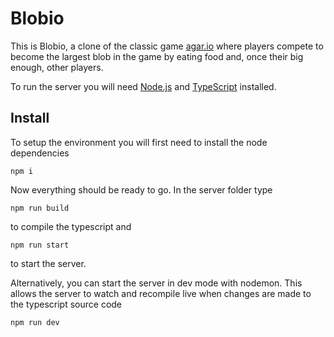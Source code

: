 # Blobio
This is Blobio, a clone of the classic game [agar.io](agar.io) where players compete to become the largest blob in the game by eating food and, once their big enough, other players.

To run the server you will need [Node.js](https://nodejs.org/en/) and [TypeScript](https://www.typescriptlang.org/) installed.

## Install
To setup the environment you will first need to install the node dependencies
```
npm i
```

Now everything should be ready to go. In the server folder type
```
npm run build
```
to compile the typescript and
```
npm run start
```
to start the server.


Alternatively, you can start the server in dev mode with nodemon.
This allows the server to watch and recompile live when changes are made to the typescript source code
```
npm run dev
```